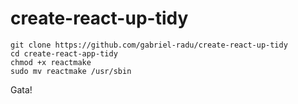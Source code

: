 # create-react-up-tidy
```
git clone https://github.com/gabriel-radu/create-react-up-tidy
cd create-react-app-tidy
chmod +x reactmake
sudo mv reactmake /usr/sbin
```

Gata!
